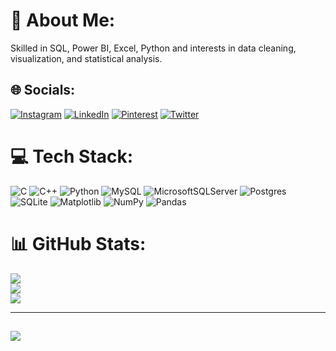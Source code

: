 # 💫 About Me:
Skilled in SQL, Power BI, Excel, Python and interests in data cleaning, visualization, and statistical analysis.


## 🌐 Socials:
[![Instagram](https://img.shields.io/badge/Instagram-%23E4405F.svg?logo=Instagram&logoColor=white)](https://instagram.com/ohkshitijjj) [![LinkedIn](https://img.shields.io/badge/LinkedIn-%230077B5.svg?logo=linkedin&logoColor=white)](https://www.linkedin.com/in/kshitij-rastogi-3ab421222/) [![Pinterest](https://img.shields.io/badge/Pinterest-%23E60023.svg?logo=Pinterest&logoColor=white)](https://pinterest.com/ohkshitijjj) [![Twitter](https://img.shields.io/badge/Twitter-%231DA1F2.svg?logo=Twitter&logoColor=white)](https://twitter.com/ohkshitijjj) 

# 💻 Tech Stack:
![C](https://img.shields.io/badge/c-%2300599C.svg?style=flat&logo=c&logoColor=white) ![C++](https://img.shields.io/badge/c++-%2300599C.svg?style=flat&logo=c%2B%2B&logoColor=white) ![Python](https://img.shields.io/badge/python-3670A0?style=flat&logo=python&logoColor=ffdd54) ![MySQL](https://img.shields.io/badge/mysql-%2300000f.svg?style=flat&logo=mysql&logoColor=white) ![MicrosoftSQLServer](https://img.shields.io/badge/Microsoft%20SQL%20Server-CC2927?style=flat&logo=microsoft%20sql%20server&logoColor=white) ![Postgres](https://img.shields.io/badge/postgres-%23316192.svg?style=flat&logo=postgresql&logoColor=white) ![SQLite](https://img.shields.io/badge/sqlite-%2307405e.svg?style=flat&logo=sqlite&logoColor=white) ![Matplotlib](https://img.shields.io/badge/Matplotlib-%23ffffff.svg?style=flat&logo=Matplotlib&logoColor=black) ![NumPy](https://img.shields.io/badge/numpy-%23013243.svg?style=flat&logo=numpy&logoColor=white) ![Pandas](https://img.shields.io/badge/pandas-%23150458.svg?style=flat&logo=pandas&logoColor=white)

# 📊 GitHub Stats:
![](https://github-readme-stats.vercel.app/api?username=kshitijrastogi16&theme=dark&hide_border=false&include_all_commits=false&count_private=false)<br/>
![](https://github-readme-streak-stats.herokuapp.com/?user=kshitijrastogi16&theme=dark&hide_border=false)<br/>
![](https://github-readme-stats.vercel.app/api/top-langs/?username=kshitijrastogi16&theme=dark&hide_border=false&include_all_commits=false&count_private=false&layout=compact)

---
## [![](https://visitcount.itsvg.in/api?id=kshitijrastogi16&icon=5&color=0)](https://visitcount.itsvg.in)
